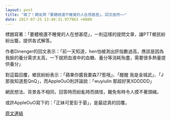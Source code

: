 ```yaml
---
layout: post
title: "瘋了！網友問「要體檢還不睡覺的人在想甚麼」，回文居然⋯⋯"
date: 2017-07-25 13:49:31.977963 +0800
---
```


標題寫著：「要體檢還不睡覺的人在想甚麼」，一則這樣的提問文章，讓PTT鄉民紛紛出籠，提供各式解答。

作者Dinenger的回文表示：「前一天知道，hen怕被測出肝指數過高，應該是因為我臉的養分需求太高，一下就把血液中的血糖、養分等消耗殆盡，需要很多熱量提供養分」

對這篇回覆，鄉民紛紛表示：「蘋果你醬我要森77惹哦」、「醒醒 我是金城武」、「J那我知道惹QnQ」，而AppleOuO則評論說：「wuyiulin 那超好笑XDDDDD」

網民想法、背景各不相同，回答時而紛亂時而搞怪，難免有時令人摸不著頭緒。

或許AppleOuO寫下的：「正妹可愛彭于晏」，是最認真的回覆。

<a href = "https://www.ptt.cc/bbs/Gossiping/M.1500928202.A.D29.html">原文連結</a>

